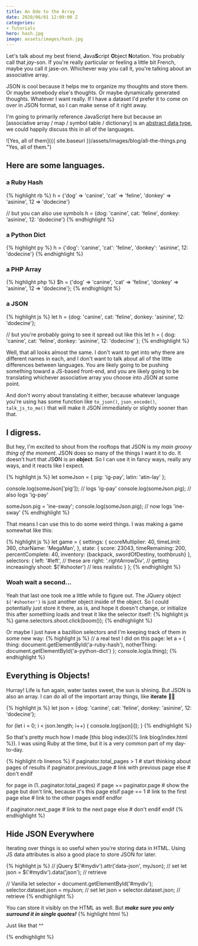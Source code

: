 ```yaml
---
title: An Ode to the Array
date: 2020/06/01 12:09:00 Z
categories:
- Tutorials
hero: hash.jpg
image: assets/images/hash.jpg
---
```


Let's talk about my best friend, **J**ava**S**cript **O**bject **N**otation. You probably call that *jay*-son. If you're really particular or feeling a little bit French, maybe you call it jase-*on*. Whichever way you call it, you're talking about an associative array.

JSON is cool because it helps me to organize my thoughts and store them. Or maybe somebody else's thoughts. Or maybe dynamically generated thoughts. Whatever I want really. If I have a dataset I'd prefer it to come on over in JSON format, so I can make sense of it right away.

I'm going to primarily reference JavaScript here but because an [associative array / map / symbol table / dictionary] is an [abstract data type](https://en.wikipedia.org/wiki/Abstract_data_type), we could happily discuss this in all of the languages.

![Yes, all of them]({{ site.baseurl }}/assets/images/blog/all-the-things.png "Yes, all of them.")

## Here are some languages.

### a Ruby Hash
{% highlight rb %}
h = {'dog' => 'canine', 'cat' => 'feline', 'donkey' => 'asinine', 12 => 'dodecine'}

// but you can also use symbols
h = {dog: 'canine', cat: 'feline', donkey: 'asinine', 12: 'dodecine'}
{% endhighlight %}

### a Python Dict
{% highlight py %}
h = {'dog': 'canine', 'cat': 'feline', 'donkey': 'asinine', 12: 'dodecine'}
{% endhighlight %}

### a PHP Array
{% highlight php %}
$h = {'dog' => 'canine', 'cat' => 'feline', 'donkey' => 'asinine', 12 => 'dodecine'};
{% endhighlight %}

### a JSON
{% highlight js %}
let h = {dog: 'canine', cat: 'feline', donkey: 'asinine', 12: 'dodecine'};

// but you're probably going to see it spread out like this
let h = {
  dog: 'canine',
  cat: 'feline', 
  donkey: 'asinine', 
  12: 'dodecine'
};
{% endhighlight %}

Well, that all looks almost the same. I don't want to get into why there are different names in each, and I don't want to talk about all of the little differences between languages. You are likely going to be pushing something toward a JS-based front-end, and you are likely going to be translating whichever associative array you choose into JSON at some point.

And don't worry about translating it either, because whatever language you're using has some function like `to_json()`, `json_encode()`, `talk_js_to_me()` that will make it JSON immediately or slightly sooner than that.

## I digress.
But hey, I'm excited to shout from the rooftops that JSON is my _main groovy thing of the moment_. JSON does so many of the things I want it to do. It doesn't hurt that JS**O**N is an **object**. So I can use it in fancy ways, really any ways, and it reacts like I expect.

{% highlight js %}
let someJson = {
  pig: 'ig-pay',
  latin: 'atin-lay'
};

console.log(someJson['pig']); // logs 'ig-pay'
console.log(someJson.pig);    // also logs 'ig-pay'

someJson.pig = 'ine-sway';
console.log(someJson.pig);    // now logs 'ine-sway'
{% endhighlight %}


That means I can use this to do some weird things. I was making a game somewhat like this:

{% highlight js %}
let game = {
  settings: {
    scoreMultiplier: 40,
    timeLimit: 360,
    charName: 'MegaMan',
  },
  state: {
    score: 23043,
    timeRemaining: 200,
    percentComplete: 40,
    inventory: {backpack, swordOfDestiny, toothbrush}
  },
  selectors: {
    left:  '#left',           // these are
    right: '.rightArrowDiv',  // getting increasingly
    shoot: $('#shooter')      // less realistic
  }
};
{% endhighlight %}


### Woah wait a second...
Yeah that last one took me a little while to figure out. The JQuery object `$('#shooter')` is just another object inside of the object. So I could potentially just store it there, as is, and hope it doesn't change, or initialize this after something loads and treat it like the selector itself: 
{% highlight js %}
game.selectors.shoot.click(boom());
{% endhighlight %}


Or maybe I just have a bazillion selectors and I'm keeping track of them in some new way:
{% highlight js %}
// a real test I did on this page:
let a = {
  thing: document.getElementById('a-ruby-hash'),
  notherThing: document.getElementById('a-python-dict')
};
console.log(a.thing);
{% endhighlight %}


## Everything is Objects!
Hurray! Life is fun again, water tastes sweet, the sun is shining. But JSON is also an array. I can do all of the important array things, like **iterate** 🦹‍♂️

{% highlight js %}
let json = {dog: 'canine', cat: 'feline', donkey: 'asinine', 12: 'dodecine'};

for (let i = 0; i < json.length; i++) {
  console.log(json[i]);
}
{% endhighlight %}


So that's pretty much how I made [this blog index]({% link blog/index.html %}). I was using Ruby at the time, but it is a very common part of my day-to-day.

{% highlight rb linenos %}
if paginator.total_pages > 1        # start thinking about pages of results
 if paginator.previous_page
    # link with previous page
  else
    # don't
  endif

  for page in (1..paginator.total_pages)
    if page == paginator.page 
      # show the page but don't link, because it's this page
    elsif page == 1
      # link to the first page
    else 
      # link to the other pages
    endif
  endfor

  if paginator.next_page
    # link to the next page
  else
    # don't
  endif
endif
{% endhighlight %}


## Hide JSON Everywhere
Iterating over things is so useful when you're storing data in HTML. Using JS data attributes is also a good place to store JSON for later.

{% highlight js %}
// jQuery
$('#mydiv').attr('data-json', myJson);  // set
let json = $('#mydiv').data('json');    // retrieve

// Vanilla
let selector = document.getElementById('#mydiv');
selector.dataset.json = myJson;        // set
let json = selector.dataset.json;      // retrieve
{% endhighlight %}

You can store it visibly on the HTML as well. But ***make sure you only surround it in single quotes!***
{% highlight html %}
<div id='mydiv' data-json='{thing: "that was one thing", other: "and this was another"}'>
  <p>Just like that ^^</p>
</div>
{% endhighlight %}
